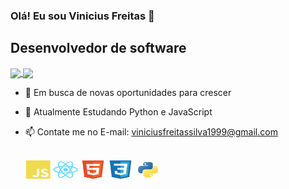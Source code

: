 ### Olá! Eu sou Vinicius Freitas 👋

<h2>Desenvolvedor de software</h2>

<a href="https://github.com/Freitas024/github-readme-stats">
  <img height=200 align="center" src="https://github-readme-stats.vercel.app/api?username=Freitas024" />
</a>
<a href="https://github.com/Freitas024/convoychat">
  <img height=100 align="center" src="https://github-readme-stats.vercel.app/api/top-langs?username=Freitas024&layout=compact&langs_count=8&card_width=320" />
</a>

- 🔭 Em busca de novas oportunidades para crescer
- 🌱 Atualmente Estudando Python e JavaScript
- 📫 Contate me no E-mail: viniciusfreitassilva1999@gmail.com

  <div style="display: inline_block"><br>
  <img align="center" alt="Vini-Js" height="30" width="40" src="https://raw.githubusercontent.com/devicons/devicon/master/icons/javascript/javascript-plain.svg">
  <img align="center" alt="Vini-React" height="30" width="40" src="https://raw.githubusercontent.com/devicons/devicon/master/icons/react/react-original.svg">
  <img align="center" alt="Vini-HTML" height="30" width="40" src="https://raw.githubusercontent.com/devicons/devicon/master/icons/html5/html5-original.svg">
  <img align="center" alt="Vini-CSS" height="30" width="40" src="https://raw.githubusercontent.com/devicons/devicon/master/icons/css3/css3-original.svg">
  <img align="center" alt="Vini-Python" height="30" width="40" src="https://raw.githubusercontent.com/devicons/devicon/master/icons/python/python-original.svg">
</div>

